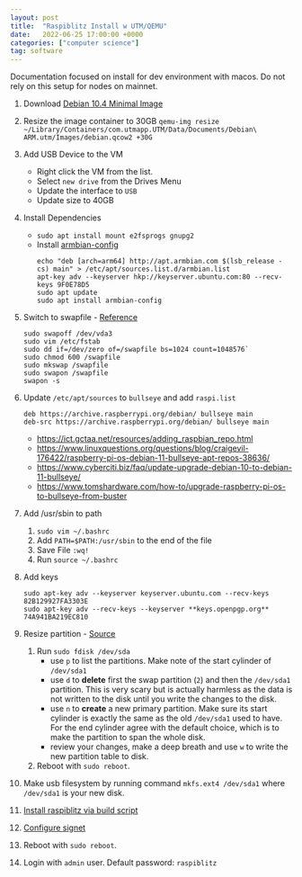 ```yaml
---
layout: post
title:  "Raspiblitz Install w UTM/QEMU"
date:   2022-06-25 17:00:00 +0000
categories: ["computer science"]
tag: software
---
```


Documentation focused on install for dev environment with macos. Do not rely on this setup for nodes on mainnet. 

1. Download [Debian 10.4 Minimal Image](https://mac.getutm.app/gallery/debian-10-4-minimal)
2. Resize the image container to 30GB
	`qemu-img resize ~/Library/Containers/com.utmapp.UTM/Data/Documents/Debian\ ARM.utm/Images/debian.qcow2 +30G`
3. Add USB Device to the VM
	- Right click the VM from the list.
	- Select `new drive` from the Drives Menu
	- Update the interface to `USB`
	- Update size to 40GB
4. Install Dependencies
	- `sudo apt install mount e2fsprogs gnupg2`
	- Install [armbian-config](https://github.com/armbian/config#armbian-configuration-utility)
		```
		echo "deb [arch=arm64] http://apt.armbian.com $(lsb_release -cs) main" > /etc/apt/sources.list.d/armbian.list
		apt-key adv --keyserver hkp://keyserver.ubuntu.com:80 --recv-keys 9F0E78D5
		sudo apt update
		sudo apt install armbian-config
		```
5. Switch to swapfile - [Reference](https://www.linuxuprising.com/2018/08/how-to-use-swap-file-instead-of-swap.html)	
	```
	sudo swapoff /dev/vda3
	sudo vim /etc/fstab 
	sudo dd if=/dev/zero of=/swapfile bs=1024 count=1048576`
	sudo chmod 600 /swapfile 
	sudo mkswap /swapfile
	sudo swapon /swapfile
	swapon -s
	```
6. Update `/etc/apt/sources` to `bullseye` and add `raspi.list`
	```
	deb https://archive.raspberrypi.org/debian/ bullseye main
	deb-src https://archive.raspberrypi.org/debian/ bullseye main
	```
	- https://ict.gctaa.net/resources/adding_raspbian_repo.html
	- https://www.linuxquestions.org/questions/blog/craigevil-176422/raspberry-pi-os-debian-11-bullseye-apt-repos-38636/
	- https://www.cyberciti.biz/faq/update-upgrade-debian-10-to-debian-11-bullseye/
	- https://www.tomshardware.com/how-to/upgrade-raspberry-pi-os-to-bullseye-from-buster
7. Add /usr/sbin to path
   1. `sudo vim ~/.bashrc`
   2. Add `PATH=$PATH:/usr/sbin` to the end of the file
   3. Save File `:wq!`
   4. Run `source ~/.bashrc`

8.  Add keys 
	```
	sudo apt-key adv --keyserver keyserver.ubuntu.com --recv-keys 82B129927FA3303E
	sudo apt-key adv --recv-keys --keyserver **keys.openpgp.org** 74A941BA219EC810
	```
9. Resize partition - [Source](https://askubuntu.com/a/116367)
	1. Run `sudo fdisk /dev/sda`
	    - use `p` to list the partitions. Make note of the start cylinder of `/dev/sda1`
	    - use `d` to **delete** first the swap partition (`2`) and then the `/dev/sda1` partition. This is very scary but is actually harmless as the data is not written to the disk until you write the changes to the disk.
	    - use `n` to **create** a new primary partition. Make sure its start cylinder is exactly the same as the old `/dev/sda1` used to have. For the end cylinder agree with the default choice, which is to make the partition to span the whole disk.
	    - review your changes, make a deep breath and use `w` to write the new partition table to disk. 
	2. Reboot with `sudo reboot`.
10. Make usb  filesystem  by running command  `mkfs.ext4 /dev/sda1` where `/dev/sda1` is your new disk.
11. [Install raspiblitz via build script](https://github.com/rootzoll/raspiblitz/tree/v1.7/alternative.platforms#building-the-raspiblitz-scripts)
12. [Configure signet](https://github.com/rootzoll/raspiblitz/issues/1500#issuecomment-982779830)
13. Reboot with `sudo reboot`.
14. Login with `admin` user.  Default password: `raspiblitz`

